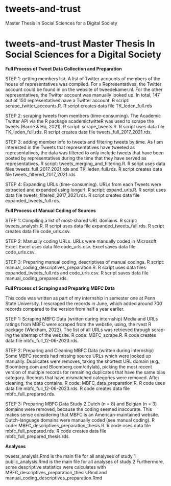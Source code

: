 # tweets-and-trust
Master Thesis In Social Sciences for a Digital Society

# tweets-and-trust Master Thesis In Social Sciences for a Digital Society

**Full Process of Tweet Data Collection and Preparation**

STEP 1: getting members list. A list of Twitter accounts of members of the house of representatives was compiled. For x Representatives, the Twitter account could be found in on the website of tweedekamer.nl. For the other representatives, the Twitter account was manually looked up. In total, 147 out of 150 representatives have a Twitter account. R script: scrape_twitter_accounts.R. R script creates data file TK_leden_full.rds 

STEP 2: scraping tweets from members (time-consuming). The Academic Twitter API via the R package academictwitteR was used to scrape the tweets (Barrie & Ho, 2021). R script: scrape_tweets.R. R script uses data file TK_leden_full.rds. R script creates data file tweets_full_2017_2021.rds. 

STEP 3: adding member info to tweets and filtering tweets by time. As I am interested in the Tweets that representatives have tweeted as representatives, the data was filtered to only include tweets that have been posted by representatives during the time that they have served as representatives. R script: tweets_merging_and_filtering.R. R script uses data files tweets_full_2017_2021.rds and TK_leden_full.rds. R script creates data file tweets_filtered_2017_2021.rds

STEP 4: Expanding URLs (time-consuming). URLs from each Tweets were extracted and expanded using longurl. R script: expand_urls.R. R script uses data file tweets_filtered_2017_2021.rds. R script creates data file expanded_tweets_full.rds.

**Full Process of Manual Coding of Sources**

STEP 1: Compiling a list of most-shared URL domains. R script: tweets_analysis.R. R script uses data file expanded_tweets_full.rds. R script creates data file code_urls.csv.

STEP 2: Manually coding URLs. URLs were manually coded in Microsoft Excel. Excel uses data file code_urls.csv. Excel saves data file code_urls.csv.

STEP 3: Preparing manual coding, descriptives of manual codings. R script: manual_coding_descriptives_preparation.R. R script uses data files expanded_tweets_full.rds and code_urls.csv. R script saves data file manual_coding_prepared.rds.

**Full Process of Scraping and Preparing MBFC Data**

This code was written as part of my internship in semester one at Penn State University. I rescraped the records in June, which added around 700 records compared to the version from half a year earlier. 

STEP 1: Scraping MBFC Data (written during internship) Media and URLs ratings from MBFC were scraped from the webstie, using, the rvest R package (Wickham, 2022). The list of all URLs was retrieved through scrap- ing the sitemap of the website. R code: MBFC_scrape.R. R code creates data file mbfc_full_12-06-2023.rds.

STEP 2: Preparing and Cleaning MBFC Data (written during internship) Some MBFC records had missing source URLs which were looked up manually. Duplicates were removes, taking the shortest URL domain (e.g., Bloomberg.com and Bloomberg.com/citylab), picking the most recent version of multiple records for remaining duplicates that have the same bias category. Records that have mismatched categories were removed. After cleaning, the data contains. R code: MBFC_data_preparation.R. R code uses data file mbfc_full_12-06-2023.rds. R code creates data file mbfc_full_prepared.rds.

STEP 3: Preparing MBFC Data Study 2 Dutch (n = 8) and Belgian (n = 3) domains were removed, because the coding seemed inaccurate. This makes sense considering that MBFC is an American-maintained website. Dutch-language domains were manually coded (see manual coding). R code: MBFC_descriptives_preparation_thesis.R. R code uses data file mbfc_full_prepared.rds. R code creates data file mbfc_full_prepared_thesis.rds.

**Analyses**

tweets_analysis.Rmd is the main file for all analyses of study 1 public_analysis.Rmd is the main file for all analyses of study 2 Furthermore, some descriptive statistics were calculates with MBFC_descriptives_preparation_thesis.Rmd and manual_coding_descriptives_preparation.Rmd
